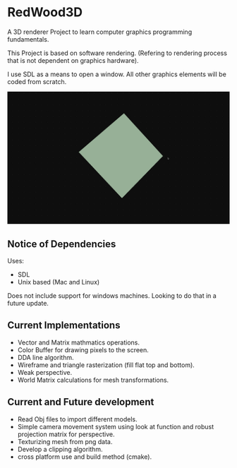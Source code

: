 # RedWood3D
A 3D renderer Project to learn computer graphics programming fundamentals.

This Project is based on software rendering. (Refering to rendering process that is not dependent on graphics hardware).

I use SDL as a means to open a window. All other graphics elements will be coded from scratch.

![screen-gif](./cube.gif)

## Notice of Dependencies
Uses:
  - SDL
  - Unix based (Mac and Linux)

Does not include support for windows machines. Looking to do that in a future update.

## Current Implementations
- Vector and Matrix mathmatics operations.
- Color Buffer for drawing pixels to the screen.
- DDA line algorithm.
- Wireframe and triangle rasterization (fill flat top and bottom).
- Weak perspective.
- World Matrix calculations for mesh transformations.

## Current and Future development
- Read Obj files to import different models.
- Simple camera movement system using look at function and robust projection matrix for perspective.
- Texturizing mesh from png data.
- Develop a clipping algorithm.
- cross platform use and build method (cmake).

